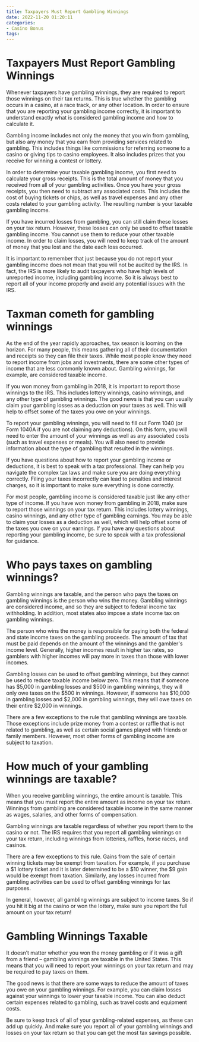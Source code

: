 ```yaml
---
title: Taxpayers Must Report Gambling Winnings
date: 2022-11-20 01:20:11
categories:
- Casino Bonus
tags:
---
```



#  Taxpayers Must Report Gambling Winnings

Whenever taxpayers have gambling winnings, they are required to report those winnings on their tax returns. This is true whether the gambling occurs in a casino, at a race track, or any other location. In order to ensure that you are reporting your gambling income correctly, it is important to understand exactly what is considered gambling income and how to calculate it.

Gambling income includes not only the money that you win from gambling, but also any money that you earn from providing services related to gambling. This includes things like commissions for referring someone to a casino or giving tips to casino employees. It also includes prizes that you receive for winning a contest or lottery.

In order to determine your taxable gambling income, you first need to calculate your gross receipts. This is the total amount of money that you received from all of your gambling activities. Once you have your gross receipts, you then need to subtract any associated costs. This includes the cost of buying tickets or chips, as well as travel expenses and any other costs related to your gambling activity. The resulting number is your taxable gambling income.

If you have incurred losses from gambling, you can still claim these losses on your tax return. However, these losses can only be used to offset taxable gambling income. You cannot use them to reduce your other taxable income. In order to claim losses, you will need to keep track of the amount of money that you lost and the date each loss occurred.

It is important to remember that just because you do not report your gambling income does not mean that you will not be audited by the IRS. In fact, the IRS is more likely to audit taxpayers who have high levels of unreported income, including gambling income. So it is always best to report all of your income properly and avoid any potential issues with the IRS.

#  Taxman cometh for gambling winnings

As the end of the year rapidly approaches, tax season is looming on the horizon. For many people, this means gathering all of their documentation and receipts so they can file their taxes. While most people know they need to report income from jobs and investments, there are some other types of income that are less commonly known about. Gambling winnings, for example, are considered taxable income.

If you won money from gambling in 2018, it is important to report those winnings to the IRS. This includes lottery winnings, casino winnings, and any other type of gambling winnings. The good news is that you can usually claim your gambling losses as a deduction on your taxes as well. This will help to offset some of the taxes you owe on your winnings.

To report your gambling winnings, you will need to fill out Form 1040 (or Form 1040A if you are not claiming any deductions). On this form, you will need to enter the amount of your winnings as well as any associated costs (such as travel expenses or meals). You will also need to provide information about the type of gambling that resulted in the winnings.

If you have questions about how to report your gambling income or deductions, it is best to speak with a tax professional. They can help you navigate the complex tax laws and make sure you are doing everything correctly. Filing your taxes incorrectly can lead to penalties and interest charges, so it is important to make sure everything is done correctly.

For most people, gambling income is considered taxable just like any other type of income. If you have won money from gambling in 2018, make sure to report those winnings on your tax return. This includes lottery winnings, casino winnings, and any other type of gambling earnings. You may be able to claim your losses as a deduction as well, which will help offset some of the taxes you owe on your earnings. If you have any questions about reporting your gambling income, be sure to speak with a tax professional for guidance.

#  Who pays taxes on gambling winnings? 

Gambling winnings are taxable, and the person who pays the taxes on gambling winnings is the person who wins the money. Gambling winnings are considered income, and so they are subject to federal income tax withholding. In addition, most states also impose a state income tax on gambling winnings.

The person who wins the money is responsible for paying both the federal and state income taxes on the gambling proceeds. The amount of tax that must be paid depends on the amount of the winnings and the gambler's income level. Generally, higher incomes result in higher tax rates, so gamblers with higher incomes will pay more in taxes than those with lower incomes.

Gambling losses can be used to offset gambling winnings, but they cannot be used to reduce taxable income below zero. This means that if someone has $5,000 in gambling losses and $500 in gambling winnings, they will only owe taxes on the $500 in winnings. However, if someone has $10,000 in gambling losses and $2,000 in gambling winnings, they will owe taxes on their entire $2,000 in winnings.

There are a few exceptions to the rule that gambling winnings are taxable. Those exceptions include prize money from a contest or raffle that is not related to gambling, as well as certain social games played with friends or family members. However, most other forms of gambling income are subject to taxation.

#  How much of your gambling winnings are taxable?

When you receive gambling winnings, the entire amount is taxable. This means that you must report the entire amount as income on your tax return. Winnings from gambling are considered taxable income in the same manner as wages, salaries, and other forms of compensation.

Gambling winnings are taxable regardless of whether you report them to the casino or not. The IRS requires that you report all gambling winnings on your tax return, including winnings from lotteries, raffles, horse races, and casinos.

There are a few exceptions to this rule. Gains from the sale of certain winning tickets may be exempt from taxation. For example, if you purchase a $1 lottery ticket and it is later determined to be a $10 winner, the $9 gain would be exempt from taxation. Similarly, any losses incurred from gambling activities can be used to offset gambling winnings for tax purposes.

In general, however, all gambling winnings are subject to income taxes. So if you hit it big at the casino or won the lottery, make sure you report the full amount on your tax return!

#  Gambling Winnings Taxable

It doesn’t matter whether you won the money gambling or if it was a gift from a friend – gambling winnings are taxable in the United States. This means that you will need to report your winnings on your tax return and may be required to pay taxes on them.

The good news is that there are some ways to reduce the amount of taxes you owe on your gambling winnings. For example, you can claim losses against your winnings to lower your taxable income. You can also deduct certain expenses related to gambling, such as travel costs and equipment costs.

Be sure to keep track of all of your gambling-related expenses, as these can add up quickly. And make sure you report all of your gambling winnings and losses on your tax return so that you can get the most tax savings possible.